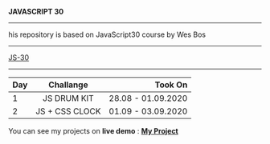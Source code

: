 **JAVASCRIPT 30**
***

his repository is based on JavaScript30 course by Wes Bos
***

[JS-30](/Js-30.png)
***

| Day           | Challange     | Took On |
| ------------- |:-------------:| -----:|
| 1             | JS DRUM KIT| 28.08 - 01.09.2020 |
| 2             | JS + CSS CLOCK| 01.09 - 03.09.2020 |

You can see my projects on **live demo** : **[My Project](https://mervekrblt.github.io/JavaScript-30/)**



